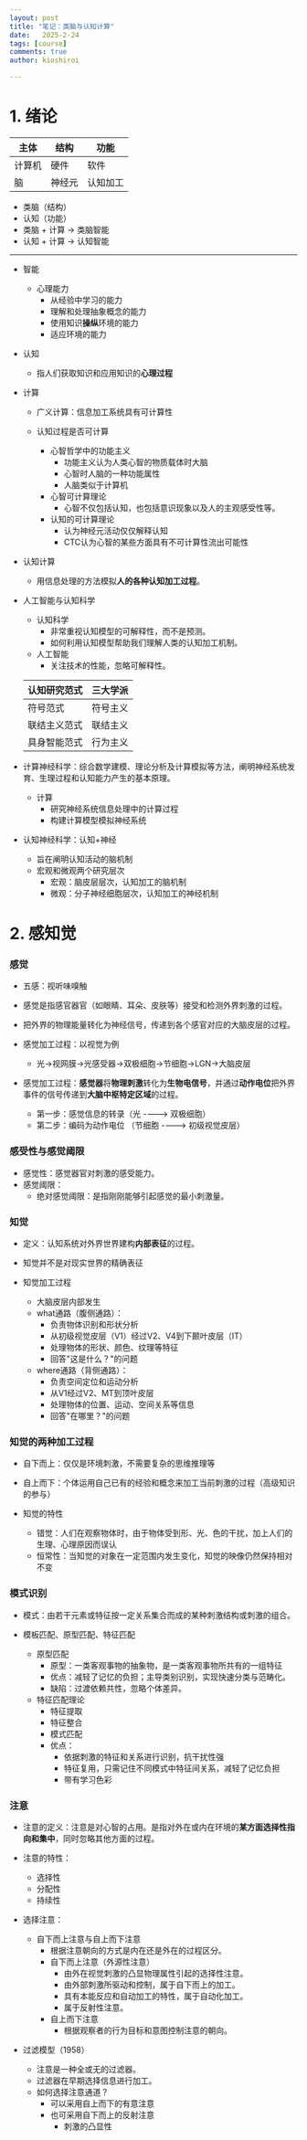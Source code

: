 ```yaml
---
layout: post
title: "笔记：类脑与认知计算"
date:   2025-2-24
tags: [course]
comments: true
author: kioshiroi

---
```


# 1. 绪论

|  主体  | 结构 | 功能 |
| ----- | ---- | ----|
| 计算机 | 硬件 | 软件 |
| 脑 | 神经元 | 认知加工 |

- 类脑（结构）
- 认知（功能）
- 类脑 + 计算 -> 类脑智能
- 认知 + 计算 -> 认知智能

---


- 智能
    - 心理能力
        - 从经验中学习的能力
        - 理解和处理抽象概念的能力
        - 使用知识**操纵**环境的能力
        - 适应环境的能力

- 认知
    - 指人们获取知识和应用知识的**心理过程**

- 计算
    - 广义计算：信息加工系统具有可计算性

    - 认知过程是否可计算
        - 心智哲学中的功能主义
            - 功能主义认为人类心智的物质载体时大脑
            - 心智时人脑的一种功能属性
            - 人脑类似于计算机
        - 心智可计算理论
            - 心智不仅包括认知，也包括意识现象以及人的主观感受性等。
        - 认知的可计算理论
            - 认为神经元活动仅仅解释认知
            - CTC认为心智的某些方面具有不可计算性流出可能性
        
- 认知计算
    - 用信息处理的方法模拟**人的各种认知加工过程**。

- 人工智能与认知科学
    - 认知科学
        - 非常重视认知模型的可解释性，而不是预测。
        - 如何利用认知模型帮助我们理解人类的认知加工机制。
    - 人工智能
        - 关注技术的性能，忽略可解释性。

    | 认知研究范式 | 三大学派 |
    | ----------- | -------- |
    | 符号范式 |  符号主义 |
    | 联结主义范式 | 联结主义 |
    | 具身智能范式 | 行为主义 |

- 计算神经科学：综合数学建模、理论分析及计算模拟等方法，阐明神经系统发育、生理过程和认知能力产生的基本原理。
    - 计算
        - 研究神经系统信息处理中的计算过程
        - 构建计算模型模拟神经系统

- 认知神经科学：认知+神经
    - 旨在阐明认知活动的脑机制
    - 宏观和微观两个研究层次
        - 宏观：脑皮层层次，认知加工的脑机制
        - 微观：分子神经细胞层次，认知加工的神经机制


# 2. 感知觉
### 感觉
- 五感：视听味嗅触
- 感觉是指感官器官（如眼睛、耳朵、皮肤等）接受和检测外界刺激的过程。
- 把外界的物理能量转化为神经信号，传递到各个感官对应的大脑皮层的过程。

- 感觉加工过程：以视觉为例
    - 光->视网膜->光感受器->双极细胞->节细胞->LGN->大脑皮层
- 感觉加工过程：**感觉器**将**物理刺激**转化为**生物电信号**，并通过**动作电位**把外界事件的信号传递到**大脑中枢特定区域**的过程。
    - 第一步：感觉信息的转录（光 ----> 双极细胞）
    - 第二步：编码为动作电位 （节细胞 ----> 初级视觉皮层）

### 感受性与感觉阈限
- 感觉性：感觉器官对刺激的感受能力。
- 感觉阈限：
    - 绝对感觉阈限：是指刚刚能够引起感觉的最小刺激量。

### 知觉
- 定义：认知系统对外界世界建构**内部表征**的过程。
- 知觉并不是对现实世界的精确表征


- 知觉加工过程
    - 大脑皮层内部发生
    - what通路（腹侧通路）：
        - 负责物体识别和形状分析
        - 从初级视觉皮层（V1）经过V2、V4到下颞叶皮层（IT）
        - 处理物体的形状、颜色、纹理等特征
        - 回答"这是什么？"的问题
    - where通路（背侧通路）：
        - 负责空间定位和运动分析
        - 从V1经过V2、MT到顶叶皮层
        - 处理物体的位置、运动、空间关系等信息
        - 回答"在哪里？"的问题
    
### 知觉的两种加工过程
- 自下而上：仅仅是环境刺激，不需要复杂的思维推理等
- 自上而下：个体运用自己已有的经验和概念来加工当前刺激的过程（高级知识的参与）

- 知觉的特性
    - 错觉：人们在观察物体时，由于物体受到形、光、色的干扰，加上人们的生理、心理原因而误认
    - 恒常性：当知觉的对象在一定范围内发生变化，知觉的映像仍然保持相对不变

### 模式识别
- 模式：由若干元素或特征按一定关系集合而成的某种刺激结构或刺激的组合。

- 模板匹配、原型匹配、特征匹配
    - 原型匹配 
        - 原型：一类客观事物的抽象物，是一类客观事物所共有的一组特征
        - 优点：减轻了记忆的负担；主导类别识别，实现快速分类与范畴化。
        - 缺陷：过渡依赖共性，忽略个体差异。
    - 特征匹配理论
        - 特征提取
        - 特征整合
        - 模式匹配
        - 优点：
            - 依据刺激的特征和关系进行识别，抗干扰性强
            - 特征复用，只需记住不同模式中特征间关系，减轻了记忆负担
            - 带有学习色彩

### 注意
- 注意的定义：注意是对心智的占用。是指对外在或内在环境的**某方面选择性指向和集中**，同时忽略其他方面的过程。
- 注意的特性：
    - 选择性
    - 分配性
    - 持续性
- 选择注意：
    - 自下而上注意与自上而下注意
        - 根据注意朝向的方式是内在还是外在的过程区分。
        - 自下而上注意（外源性注意）
            - 由外在视觉刺激的凸显物理属性引起的选择性注意。
            - 由外部刺激所驱动和控制，属于自下而上的加工。
            - 具有本能反应和自动加工的特性，属于自动化加工。
            - 属于反射性注意。
        - 自上而下注意
            - 根据观察者的行为目标和意图控制注意的朝向。

- 过滤模型（1958）
    - 注意是一种全或无的过滤器。
    - 过滤器在早期选择信息进行加工。
    - 如何选择注意通道？
        - 可以采用自上而下的有意注意
        - 也可采用自下而上的反射注意
            - 刺激的凸显性

